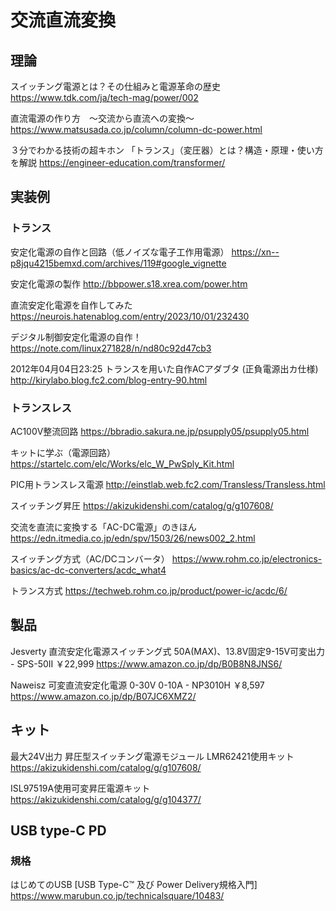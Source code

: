 # 交流直流変換
## 理論
スイッチング電源とは？その仕組みと電源革命の歴史
https://www.tdk.com/ja/tech-mag/power/002

直流電源の作り方　～交流から直流への変換～
https://www.matsusada.co.jp/column/column-dc-power.html

３分でわかる技術の超キホン 「トランス」（変圧器）とは？構造・原理・使い方を解説
https://engineer-education.com/transformer/

## 実装例

### トランス
安定化電源の自作と回路（低ノイズな電子工作用電源）
https://xn--p8jqu4215bemxd.com/archives/119#google_vignette

安定化電源の製作
http://bbpower.s18.xrea.com/power.htm

直流安定化電源を自作してみた
https://neurois.hatenablog.com/entry/2023/10/01/232430

デジタル制御安定化電源の自作！
https://note.com/linux271828/n/nd80c92d47cb3

2012年04月04日23:25 トランスを用いた自作ACアダブタ (正負電源出カ仕様)
http://kirylabo.blog.fc2.com/blog-entry-90.html


### トランスレス
AC100V整流回路
https://bbradio.sakura.ne.jp/psupply05/psupply05.html

キットに学ぶ（電源回路）
https://startelc.com/elc/Works/elc_W_PwSply_Kit.html

PIC用トランスレス電源
http://einstlab.web.fc2.com/Transless/Transless.html

スイッチング昇圧
https://akizukidenshi.com/catalog/g/g107608/


交流を直流に変換する「AC-DC電源」のきほん
https://edn.itmedia.co.jp/edn/spv/1503/26/news002_2.html

スイッチング方式（AC/DCコンバータ）
https://www.rohm.co.jp/electronics-basics/ac-dc-converters/acdc_what4

トランス方式
https://techweb.rohm.co.jp/product/power-ic/acdc/6/

## 製品
Jesverty 直流安定化電源スイッチング式 50A(MAX)、13.8V固定9-15V可変出力 - SPS-50II ￥22,999 
https://www.amazon.co.jp/dp/B0B8N8JNS6/

Naweisz 可変直流安定化電源 0-30V 0-10A - ‎NP3010H ￥8,597
https://www.amazon.co.jp/dp/B07JC6XMZ2/

## キット

最大24V出力 昇圧型スイッチング電源モジュール LMR62421使用キット
https://akizukidenshi.com/catalog/g/g107608/

ISL97519A使用可変昇圧電源キット
https://akizukidenshi.com/catalog/g/g104377/





## USB type-C PD
### 規格
はじめてのUSB [USB Type-C™ 及び Power Delivery規格入門]
https://www.marubun.co.jp/technicalsquare/10483/


